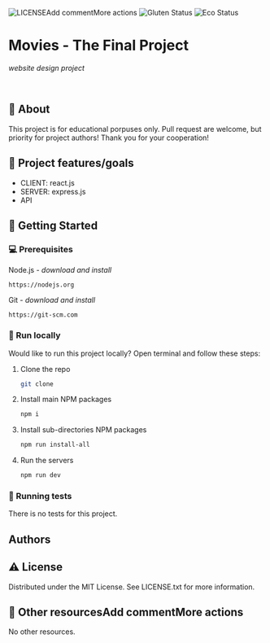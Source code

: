 ![LICENSE](https://img.shields.io/badge/license-MIT-blue.svg?style=flat-square)Add commentMore actions
![Gluten Status](https://img.shields.io/badge/Gluten-Free-green.svg)
![Eco Status](https://img.shields.io/badge/ECO-Friendly-green.svg)

# Movies - The Final Project

_website design project_

<br>

## 🌟 About

This project is for educational porpuses only. Pull request are welcome, but priority for project authors! Thank you for your cooperation!

## 🎯 Project features/goals

- CLIENT: react.js
- SERVER: express.js
- API

## 🧰 Getting Started

### 💻 Prerequisites

Node.js - _download and install_

```
https://nodejs.org
```

Git - _download and install_

```
https://git-scm.com
```

### 🏃 Run locally

Would like to run this project locally? Open terminal and follow these steps:

1. Clone the repo
   ```sh
   git clone
   ```
2. Install main NPM packages
   ```sh
   npm i
   ```
3. Install sub-directories NPM packages
   ```sh
   npm run install-all
   ```
4. Run the servers
   ```sh
   npm run dev
   ```

### 🧪 Running tests

There is no tests for this project.

## Authors

## ⚠️ License

Distributed under the MIT License. See LICENSE.txt for more information.

## 🔗 Other resourcesAdd commentMore actions

No other resources.
